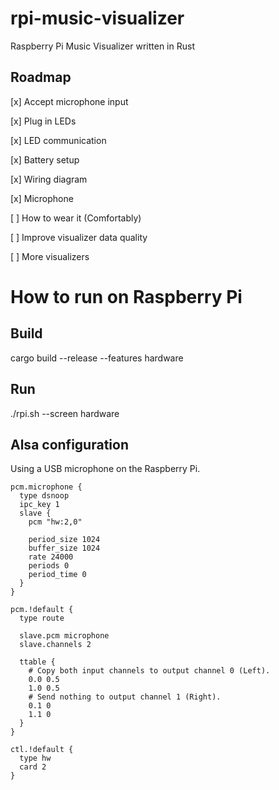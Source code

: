 # rpi-music-visualizer
Raspberry Pi Music Visualizer written in Rust

## Roadmap

[x] Accept microphone input

[x] Plug in LEDs

[x] LED communication

[x] Battery setup

[x] Wiring diagram

[x] Microphone

[ ] How to wear it (Comfortably)

[ ] Improve visualizer data quality

[ ] More visualizers

# How to run on Raspberry Pi

## Build

cargo build --release --features hardware

## Run

./rpi.sh --screen hardware

## Alsa configuration
Using a USB microphone on the Raspberry Pi.

```
pcm.microphone {
  type dsnoop
  ipc_key 1
  slave {
    pcm "hw:2,0"

    period_size 1024
    buffer_size 1024
    rate 24000
    periods 0
    period_time 0
  }
}

pcm.!default {
  type route

  slave.pcm microphone
  slave.channels 2

  ttable {
    # Copy both input channels to output channel 0 (Left).
    0.0 0.5
    1.0 0.5
    # Send nothing to output channel 1 (Right).
    0.1 0
    1.1 0
  }
}

ctl.!default {
  type hw
  card 2
}
```
